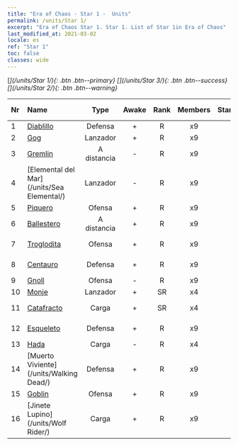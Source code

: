 ```yaml
---
title: "Era of Chaos - Star 1 -  Units"
permalink: /units/Star 1/
excerpt: "Era of Chaos Star 1. Star 1. List of Star 1in Era of Chaos"
last_modified_at: 2021-03-02
locale: es
ref: "Star 1"
toc: false
classes: wide
---
```

 [<i class="fas fa-star"/>](/units/Star 1/){: .btn .btn--primary} [<i class="fas fa-star"/><i class="fas fa-star"/><i class="fas fa-star"/>](/units/Star 3/){: .btn .btn--success} [<i class="fas fa-star"/><i class="fas fa-star"/>](/units/Star 2/){: .btn .btn--warning} 

  | Nr |         Name        |   Type   | Awake |    Rank   |   Members     |  Stars  |  Attack  |     HP    | Awaken Name  |
  |:---|:--------------------|:--------:|:-----:|:---------:|:-------------:|:-------:|:--------:|:---------:|:-------------|
  | 1 | [Diablillo](/units/Imp/) | Defensa | + | R | x9 | <i class="fas fa-star"/> | 51.3 | 1224 |  Familiar  |
  | 2 | [Gog](/units/Gog/) | Lanzador | + | R | x9 | <i class="fas fa-star"/> | 102.6 | 629 |  Magog  |
  | 3 | [Gremlin](/units/Gremlin/) | A distancia | - | R | x9 | <i class="fas fa-star"/> | 84.4 | 645 |   -   |
  | 4 | [Elemental del Mar](/units/Sea Elemental/) | Lanzador | - | R | x9 | <i class="fas fa-star"/> | 201.8 | 1446 |  Elemental de la Marea  |
  | 5 | [Piquero](/units/Pikeman/) | Ofensa | + | R | x9 | <i class="fas fa-star"/> | 84.4 | 645 |  Alabardero  |
  | 6 | [Ballestero](/units/Marksman/) | A distancia | + | R | x9 | <i class="fas fa-star"/> | 85.3 | 438 |  Arquero Maestro  |
  | 7 | [Troglodita](/units/Troglodyte/) | Ofensa | + | R | x9 | <i class="fas fa-star"/> | 86.0 | 744 |  Troglodita Oscuro  |
  | 8 | [Centauro](/units/Centaur/) | Defensa | + | R | x9 | <i class="fas fa-star"/> | 111.0 | 2691 |  Capitán Centauro  |
  | 9 | [Gnoll](/units/Gnoll/) | Ofensa | - | R | x9 | <i class="fas fa-star"/> | 84.4 | 761 |   -   |
  | 10 | [Monje](/units/Monk/) | Lanzador | + | SR | x4 | <i class="fas fa-star"/> | 102.6 | 662 |  Fanático  |
  | 11 | [Catafracto](/units/Cavalier/) | Carga | + | SR | x4 | <i class="fas fa-star"/> | 79.4 | 811 |  Champion Knights  |
  | 12 | [Esqueleto](/units/Skeleton/) | Defensa | + | R | x9 | <i class="fas fa-star"/> | 57.9 | 1158 |  Esqueleto Guerrero  |
  | 13 | [Hada](/units/Sprite/) | Carga | - | R | x4 | <i class="fas fa-star"/> | 69.5 | 993 |    |
  | 14 | [Muerto Viviente](/units/Walking Dead/) | Defensa | + | R | x9 | <i class="fas fa-star"/> | 117.7 | 2758 |  Zombi  |
  | 15 | [Goblin](/units/Goblin/) | Ofensa | + | R | x9 | <i class="fas fa-star"/> | 82.7 | 761 |  Hobgoblin  |
  | 16 | [Jinete Lupino](/units/Wolf Rider/) | Carga | + | R | x9 | <i class="fas fa-star"/> | 72.8 | 860 |  Incursor Lupino  |
